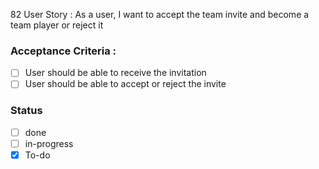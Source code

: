 82 User Story : As a user, I want to accept the team invite and become a team player or reject it <br>
### Acceptance Criteria : 
- [ ] User should be able to receive the invitation
- [ ] User should be able to accept or reject the invite
 
### Status 
- [ ] done
- [ ] in-progress
- [x] To-do
